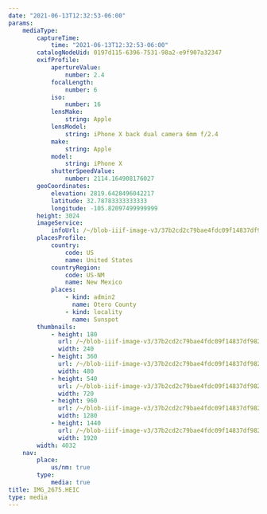 ```yaml
---
date: "2021-06-13T12:32:53-06:00"
params:
    mediaType:
        captureTime:
            time: "2021-06-13T12:32:53-06:00"
        catalogNodeUid: 0197d115-6396-7531-98a2-e9f907a32347
        exifProfile:
            apertureValue:
                number: 2.4
            focalLength:
                number: 6
            iso:
                number: 16
            lensMake:
                string: Apple
            lensModel:
                string: iPhone X back dual camera 6mm f/2.4
            make:
                string: Apple
            model:
                string: iPhone X
            shutterSpeedValue:
                number: 2114.164908176027
        geoCoordinates:
            elevation: 2819.6428496042217
            latitude: 32.78783333333333
            longitude: -105.82097499999999
        height: 3024
        imageService:
            infoUrl: /~/blob-iiif-image-v3/37b2cd2c79bae4fdc09f14837df982b65234db4971fffafa4d86240798420eff/info.json
        placesProfile:
            country:
                code: US
                name: United States
            countryRegion:
                code: US-NM
                name: New Mexico
            places:
                - kind: admin2
                  name: Otero County
                - kind: locality
                  name: Sunspot
        thumbnails:
            - height: 180
              url: /~/blob-iiif-image-v3/37b2cd2c79bae4fdc09f14837df982b65234db4971fffafa4d86240798420eff/full/240%2C180/0/default.jpg
              width: 240
            - height: 360
              url: /~/blob-iiif-image-v3/37b2cd2c79bae4fdc09f14837df982b65234db4971fffafa4d86240798420eff/full/480%2C360/0/default.jpg
              width: 480
            - height: 540
              url: /~/blob-iiif-image-v3/37b2cd2c79bae4fdc09f14837df982b65234db4971fffafa4d86240798420eff/full/720%2C540/0/default.jpg
              width: 720
            - height: 960
              url: /~/blob-iiif-image-v3/37b2cd2c79bae4fdc09f14837df982b65234db4971fffafa4d86240798420eff/full/1280%2C960/0/default.jpg
              width: 1280
            - height: 1440
              url: /~/blob-iiif-image-v3/37b2cd2c79bae4fdc09f14837df982b65234db4971fffafa4d86240798420eff/full/1920%2C1440/0/default.jpg
              width: 1920
        width: 4032
    nav:
        place:
            us/nm: true
        type:
            media: true
title: IMG_2675.HEIC
type: media
---
```

